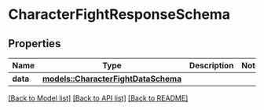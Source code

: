 # CharacterFightResponseSchema

## Properties

Name | Type | Description | Notes
------------ | ------------- | ------------- | -------------
**data** | [**models::CharacterFightDataSchema**](CharacterFightDataSchema.md) |  | 

[[Back to Model list]](../README.md#documentation-for-models) [[Back to API list]](../README.md#documentation-for-api-endpoints) [[Back to README]](../README.md)


